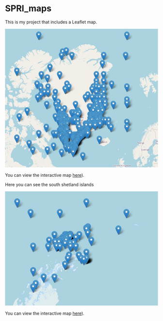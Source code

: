 # SPRI_maps

This is my project that includes a Leaflet map.

![Map Screenshot](gl_screenshot.JPG)

You can view the interactive map [here](https://SPRImaps.github.io/SPRI_Map_GL.html)).


Here you can see the south shetland islands

![Map Screenshot1](SI_Screenshot.JPG)

You can view the interactive map [here](https://SPRImaps.github.io/SPRI_Map_SI.html)).
